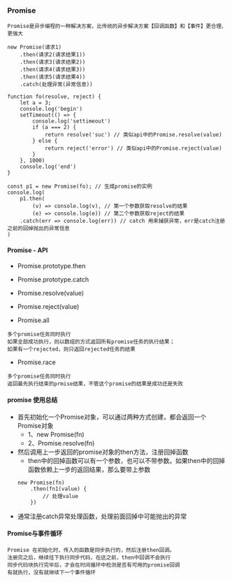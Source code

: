 ### Promise

```
Promise是异步编程的一种解决方案，比传统的异步解决方案【回调函数】和【事件】更合理、更强大
```

```
new Promise(请求1)
    .then(请求2(请求结果1))
    .then(请求3(请求结果2))
    .then(请求4(请求结果3))
    .then(请求5(请求结果4))
    .catch(处理异常(异常信息))
```

```
function fo(resolve, reject) {
    let a = 3;
    console.log('begin')
    setTimeout(() => {
        console.log('settimeout')
        if (a === 2) {
            return resolve('suc') // 类似api中的Promise.resolve(value)
        } else {
            return reject('error') // 类似api中的Promise.reject(value)
        }
    }, 1000)
    console.log('end')
}

const p1 = new Promise(fo); // 生成promise的实例
console.log(
    p1.then(
        (v) => console.log(v), // 第一个参数获取resolve的结果
        (e) => console.log(e)) // 第二个参数获取reject的结果
    .catch(err => console.log(err)) // catch 用来捕获异常，err是catch注册之前的回掉抛出的异常信息
)
```
#### Promise - API

- Promise.prototype.then
- Promise.prototype.catch
- Promise.resolve(value)
- Promise.reject(value)


- Promise.all
```
多个promise任务同时执行
如果全部成功执行，则以数组的方式返回所有promise任务的执行结果；
如果有一个rejected，则只返回rejected任务的结果
```

- Promise.race
```
多个promise任务同时执行
返回最先执行结束的prmise结果，不管这个promise的结果是成功还是失败
```

#### promise 使用总结

- 首先初始化一个Promise对象，可以通过两种方式创建，都会返回一个Promise对象
    - 1、new Promise(fn)
    - 2、Promise.resolve(fn)
- 然后调用上一步返回的promise对象的then方法，注册回掉函数
    - then中的回掉函数可以有一个参数，也可以不带参数。如果then中的回掉函数依赖上一步的返回结果，那么要带上参数
    ```
    new Promise(fn)
        .then(fn1(value) {
            // 处理value
        })
    ```
- 通常注册catch异常处理函数，处理前面回掉中可能抛出的异常


#### Promise与事件循环

```
Promise 在初始化时，传入的函数是同步执行的，然后注册then回调。
注册完之后，继续往下执行同步代码，在这之前，then中回调不会执行
同步代码块执行完毕后，才会在时间循环中检测是否有可用的promise回调
有就执行，没有就继续下一个事件循环
```
